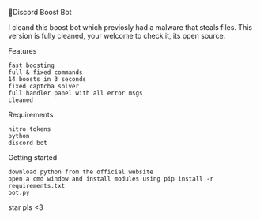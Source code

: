 🎃Discord Boost Bot

I cleand this boost bot which previosly had a malware that steals files.
This version is fully cleaned, your welcome to check it, its open source.

Features

    fast boosting
    full & fixed commands
    14 boosts in 3 seconds
    fixed captcha solver
    full handler panel with all error msgs
    cleaned

Requirements

    nitro tokens
    python
    discord bot

Getting started

    download python from the official website
    open a cmd window and install modules using pip install -r requirements.txt
    bot.py

star pls <3
